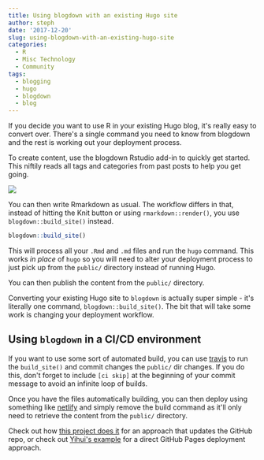 ```yaml
---
title: Using blogdown with an existing Hugo site
author: steph
date: '2017-12-20'
slug: using-blogdown-with-an-existing-hugo-site
categories:
  - R
  - Misc Technology
  - Community
tags:
  - blogging
  - hugo
  - blogdown
  - blog
---
```


If you decide you want to use R in your existing Hugo blog, it's really easy to convert over. There's a single command you need to know from blogdown and the rest is working out your deployment process.

To create content, use the blogdown Rstudio add-in to quickly get started. This niftily reads all tags and categories from past posts to help you get going.

![](../img/usingblogdownaddin.jpg)

You can then write Rmarkdown as usual. The workflow differs in that, instead of hitting the Knit button or using `rmarkdown::render()`, you use `blogdown::build_site()` instead.

``` r
blogdown::build_site()
```

This will process all your `.Rmd` and `.md` files and run the `hugo` command. This works *in place* of `hugo` so you will need to alter your deployment process to just pick up from the `public/` directory instead of running Hugo.

You can then publish the content from the `public/` directory.

Converting your existing Hugo site to `blogdown` is actually super simple - it's literally one command, `blogdown::build_site()`. The bit that will take some work is changing your deployment workflow.

Using `blogdown` in a CI/CD environment
---------------------------------------

If you want to use some sort of automated build, you can use [travis](https://travis-ci.org) to run the `build_site()` and commit changes the `public/` dir changes. If you do this, don't forget to include `[ci skip]` at the beginning of your commit message to avoid an infinite loop of builds.

Once you have the files automatically building, you can then deploy using something like [netlify](https://netlify.com) and simply remove the build command as it'll only need to retrieve the content from the `public/` directory.

Check out how [this project does it](https://github.com/lockedatapublished/blog) for an approach that updates the GitHub repo, or check out [Yihui's example](https://github.com/yihui/travis-blogdown) for a direct GitHub Pages deployment approach.
